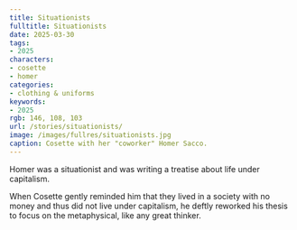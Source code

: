 ```yaml
---
title: Situationists
fulltitle: Situationists
date: 2025-03-30
tags:
- 2025
characters:
- cosette
- homer
categories:
- clothing & uniforms
keywords:
- 2025
rgb: 146, 108, 103
url: /stories/situationists/
image: /images/fullres/situationists.jpg
caption: Cosette with her "coworker" Homer Sacco.
---
```

Homer was a situationist and was writing a treatise about life under capitalism.

When Cosette gently reminded him that they lived in a society with no money and thus did not live under capitalism, he deftly reworked his thesis to focus on the metaphysical, like any great thinker.